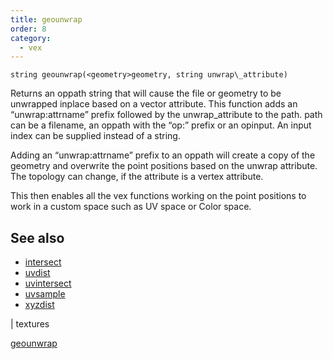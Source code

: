 ```yaml
---
title: geounwrap
order: 8
category:
  - vex
---
```


`string geounwrap(<geometry>geometry, string unwrap\_attribute)`

Returns an oppath string that will cause the file or geometry to be unwrapped inplace based on a vector attribute.
This function adds an “unwrap:attrname” prefix followed by the unwrap_attribute to the path.
path can be a filename, an oppath with the “op:” prefix or an opinput.
An input index can be supplied instead of a string.

Adding an “unwrap:attrname” prefix to an oppath will create a copy of the geometry and overwrite the point positions based on the unwrap attribute. The topology can change, if the attribute is a vertex attribute.

This then enables all the vex functions working on the point positions to work in a custom space such as UV space or Color space.



## See also

- [intersect](intersect.html)
- [uvdist](uvdist.html)
- [uvintersect](uvintersect.html)
- [uvsample](uvsample.html)
- [xyzdist](xyzdist.html)

|
textures

[geounwrap](geounwrap.html)
